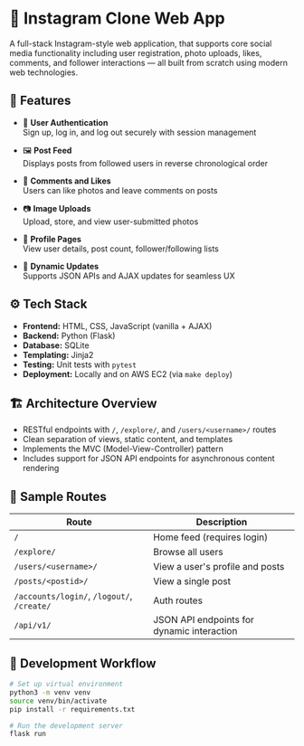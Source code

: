 # 📸 Instagram Clone Web App

A full-stack Instagram-style web application, that supports core social media functionality including user registration, photo uploads, likes, comments, and follower interactions — all built from scratch using modern web technologies.

## 🧱 Features

- 🔐 **User Authentication**  
  Sign up, log in, and log out securely with session management

- 🖼️ **Post Feed**  
  Displays posts from followed users in reverse chronological order

- 💬 **Comments and Likes**  
  Users can like photos and leave comments on posts

- 📷 **Image Uploads**  
  Upload, store, and view user-submitted photos

- 👤 **Profile Pages**  
  View user details, post count, follower/following lists

- 🔄 **Dynamic Updates**  
  Supports JSON APIs and AJAX updates for seamless UX

## ⚙️ Tech Stack

- **Frontend:** HTML, CSS, JavaScript (vanilla + AJAX)
- **Backend:** Python (Flask)
- **Database:** SQLite
- **Templating:** Jinja2
- **Testing:** Unit tests with `pytest`
- **Deployment:** Locally and on AWS EC2 (via `make deploy`)

## 🏗️ Architecture Overview

- RESTful endpoints with `/`, `/explore/`, and `/users/<username>/` routes
- Clean separation of views, static content, and templates
- Implements the MVC (Model-View-Controller) pattern
- Includes support for JSON API endpoints for asynchronous content rendering

## 📸 Sample Routes

| Route | Description |
|-------|-------------|
| `/` | Home feed (requires login) |
| `/explore/` | Browse all users |
| `/users/<username>/` | View a user's profile and posts |
| `/posts/<postid>/` | View a single post |
| `/accounts/login/`, `/logout/`, `/create/` | Auth routes |
| `/api/v1/` | JSON API endpoints for dynamic interaction |

## 🧪 Development Workflow

```bash
# Set up virtual environment
python3 -m venv venv
source venv/bin/activate
pip install -r requirements.txt

# Run the development server
flask run

